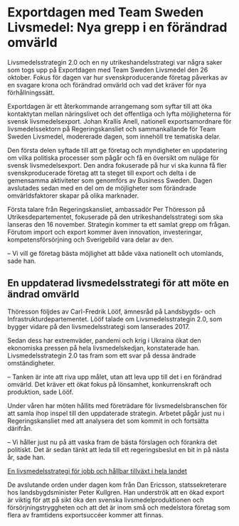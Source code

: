 # Exportdagen med Team Sweden Livsmedel: Nya grepp i en förändrad omvärld

Livsmedelsstrategin 2\.0 och en ny utrikeshandelsstrategi var några saker som togs upp på Exportdagen med Team Sweden Livsmedel den 26 oktober. Fokus för dagen var hur svenskproducerande företag påverkas av en svagare krona och förändrad omvärld och vad det kräver för nya förhållningssätt.


Exportdagen är ett återkommande arrangemang som syftar till att öka kontaktytan mellan näringslivet och det offentliga och lyfta möjligheterna för svensk livsmedelsexport. Johan Krallis Anell, nationell exportsamordnare för livsmedelssektorn på Regeringskansliet och sammankallande för Team Sweden Livsmedel, modererade dagen, som innehöll tre tematiska delar.

Den första delen syftade till att ge företag och myndigheter en uppdatering om vilka politiska processer som pågår och få en översikt om nuläge för svensk livsmedelsexport. Den andra fokuserade på hur vi ska kunna få fler svenskproducerade företag att ta steget till export och delta i de gemensamma aktiviteter som genomförs av Business Sweden. Dagen avslutades sedan med en del om de möjligheter som förändrade omvärldsfaktorer skapar på olika marknader.

Första talare från Regeringskansliet, ambassadör Per Thöresson på Utrikesdepartementet, fokuserade på den utrikeshandelsstrategi som ska lanseras den 16 november. Strategin kommer ta ett samlat grepp om frågan. Förutom import och export kommer även innovation, investeringar, kompetensförsörjning och Sverigebild vara delar av den.

– Vi vill ge företag bästa möjlighet att både växa nationellt och utomlands, sade han.

## En uppdaterad livsmedelsstrategi för att möte en ändrad omvärld

Thöresson följdes av Carl\-Fredrik Lööf, ämnesråd på Landsbygds\- och Infrastrukturdepartementet. Lööf talade om Livsmedelsstrategin 2\.0, som bygger vidare på den livsmedelsstrategi som lanserades 2017\.

Sedan dess har extremväder, pandemi och krig i Ukraina ökat den ekonomiska pressen på hela livsmedelskedjan, konstaterade han. Livsmedelsstrategin 2\.0 tas fram som ett svar på dessa ändrade omständigheter.

– Tanken är inte att riva upp målet, utan att leva upp till det i en förändrad omvärld. Det kräver ett ökat fokus på lönsamhet, konkurrenskraft och produktion, sade Lööf.

Under våren har möten hållits med företrädare för livsmedelsbranschen för att samla ihop inspel till den uppdaterade strategin. Arbetet pågår just nu i Regeringskansliet med att analysera det som kommit in och fortsätta därifrån.

– Vi håller just nu på att vaska fram de bästa förslagen och förankra det politiskt. Det är sedan tänkt att leda till ett regeringsbeslut en bit in på nästa år, sade han.

[En livsmedelsstrategi för jobb och hållbar tillväxt i hela landet](/regeringens-politik/en-livsmedelsstrategi-for-jobb-och-hallbar-tillvaxt-i-hela-landet/ "En livsmedelsstrategi för jobb och hållbar tillväxt i hela landet")

De avslutande orden under dagen kom från Dan Ericsson, statssekreterare hos landsbygdsminister Peter Kullgren. Han underströk att en ökad export är viktig för att på sikt öka den svenska livsmedelproduktionen och försörjningstryggheten och att det är inom små och medelstora företag som flera av framtidens exportsuccéer kommer att finnas.
